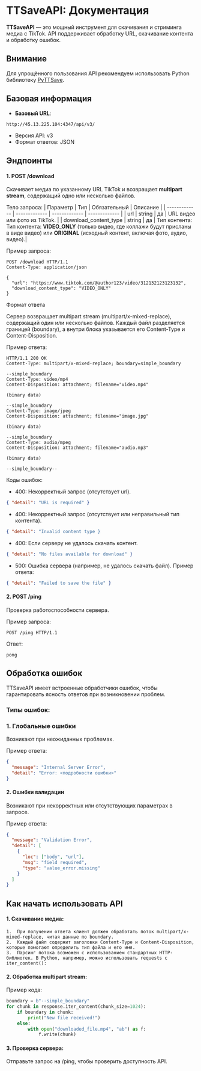 # TTSaveAPI: Документация

**TTSaveAPI** — это мощный инструмент для скачивания и стриминга медиа с TikTok. API поддерживает обработку URL, скачивание контента и обработку ошибок.

## Внимание
Для упрощённого пользования API рекомендуем использовать Python библиотеку [PyTTSave](https://github.com/FlacSy/PyTTSave).

## Базовая информация
-	**Базовый URL**:
```
http://45.13.225.104:4347/api/v3/
```

-	Версия API: v3
-	Формат ответов: JSON

## Эндпоинты

#### 1. POST /download

Скачивает медиа по указанному URL TikTok и возвращает **multipart stream**, содержащий одно или несколько файлов.

Тело запроса:
| Параметр  | Тип	| Обязательный | Описание |
| ------------- | ------------- | ------------- | ------------- |
| url  | string | да  | URL видео или фото из TikTok. |
| download_content_type  | string | да | Тип контента: Тип контента: **VIDEO_ONLY** (только видео, где коллажи будут присланы в виде видео) или **ORIGINAL** (исходный контент, включая фото, аудио, видео).|


Пример запроса:
```http
POST /download HTTP/1.1
Content-Type: application/json

{
  "url": "https://www.tiktok.com/@author123/video/312132123123132",
  "download_content_type": "VIDEO_ONLY"
}
```

Формат ответа

Сервер возвращает multipart stream (multipart/x-mixed-replace), содержащий один или несколько файлов. Каждый файл разделяется границей (boundary), а внутри блока указывается его Content-Type и Content-Disposition.

Пример ответа:
```http
HTTP/1.1 200 OK
Content-Type: multipart/x-mixed-replace; boundary=simple_boundary

--simple_boundary
Content-Type: video/mp4
Content-Disposition: attachment; filename="video.mp4"

(binary data)

--simple_boundary
Content-Type: image/jpeg
Content-Disposition: attachment; filename="image.jpg"

(binary data)

--simple_boundary
Content-Type: audio/mpeg
Content-Disposition: attachment; filename="audio.mp3"

(binary data)

--simple_boundary--
```

Коды ошибок:
-	400: Некорректный запрос (отсутствует url).

```json
{ "detail": "URL is required" }
```

-	400: Некорректный запрос (отсутствует или неправильный тип контента).

```json
{ "detail": "Invalid content type }
```

-	400: Если серверу не удалось скачать контент.

```json
{ "detail": "No files available for download" }
```

- 500: Ошибка сервера (например, не удалось скачать файл).
Пример ответа:

```json
{ "detail": "Failed to save the file" }
```

#### 2. POST /ping

Проверка работоспособности сервера.

Пример запроса:
```http
POST /ping HTTP/1.1
```
Ответ:
```
pong
```
## Обработка ошибок

TTSaveAPI имеет встроенные обработчики ошибок, чтобы гарантировать ясность ответов при возникновении проблем.

### Типы ошибок:

### 1. Глобальные ошибки

Возникают при неожиданных проблемах.

Пример ответа:
```json
{
  "message": "Internal Server Error",
  "detail": "Error: <подробности ошибки>"
}
```
#### 2. Ошибки валидации

Возникают при некорректных или отсутствующих параметрах в запросе.

Пример ответа:
```json
{
  "message": "Validation Error",
  "detail": [
    {
      "loc": ["body", "url"],
      "msg": "field required",
      "type": "value_error.missing"
    }
  ]
}
```
## Как начать использовать API
#### 1.	Скачивание медиа:
	1.	При получении ответа клиент должен обработать поток multipart/x-mixed-replace, читая данные по boundary.
	2.	Каждый файл содержит заголовки Content-Type и Content-Disposition, которые помогают определить тип файла и его имя.
	3.	Парсинг потока возможен с использованием стандартных HTTP-библиотек. В Python, например, можно использовать requests с iter_content():
#### 2.	Обработка multipart stream:
Пример кода:
```python
boundary = b"--simple_boundary"
for chunk in response.iter_content(chunk_size=1024):
    if boundary in chunk:
        print("New file received!")
    else:
        with open("downloaded_file.mp4", "ab") as f:
            f.write(chunk)
```
#### 3.	Проверка сервера:
Отправьте запрос на /ping, чтобы проверить доступность API.
